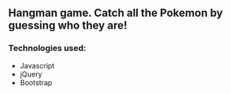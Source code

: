 Hangman game. Catch all the Pokemon by guessing who they are!
-------------------------------------------------------------

### Technologies used:

* Javascript
* jQuery
* Bootstrap
